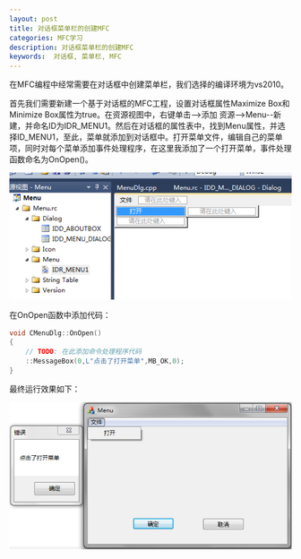 ```yaml
---
layout: post
title: 对话框菜单栏的创建MFC
categories: MFC学习
description: 对话框菜单栏的创建MFC
keywords:  对话框, 菜单栏, MFC
---
```


在MFC编程中经常需要在对话框中创建菜单栏，我们选择的编译环境为vs2010。

首先我们需要新建一个基于对话框的MFC工程，设置对话框属性Maximize Box和Minimize Box属性为true。在资源视图中，右键单击-->添加 资源-->Menu--新建，并命名ID为IDR_MENU1。然后在对话框的属性表中，找到Menu属性，并选择ID_MENU1，至此，菜单就添加到对话框中。打开菜单文件，编辑自己的菜单项，同时对每个菜单添加事件处理程序，在这里我添加了一个打开菜单，事件处理函数命名为OnOpen()。

![](/images/posts/MFC/1.png)

在OnOpen函数中添加代码：

```cpp
void CMenuDlg::OnOpen()
{
	// TODO: 在此添加命令处理程序代码
	::MessageBox(0,L"点击了打开菜单",MB_OK,0);
}
```

最终运行效果如下：

![](/images/posts/MFC/2.png)